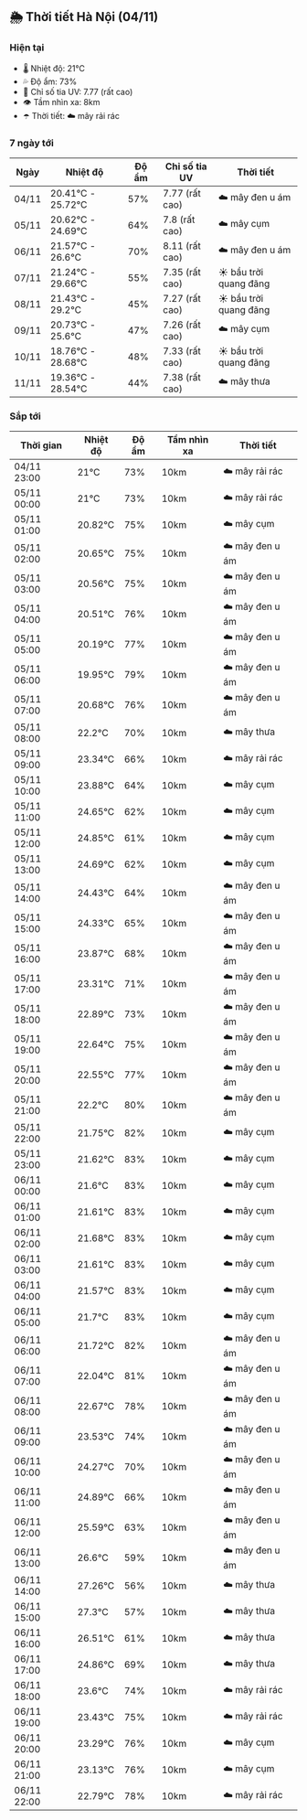 ## 🌦️ Thời tiết Hà Nội (04/11)

### Hiện tại

- 🌡️ Nhiệt độ: 21℃
- 💦 Độ ẩm: 73%
- 🌟 Chỉ số tia UV: 7.77 (rất cao)
- 👁️ Tầm nhìn xa: 8km
- ☂️ Thời tiết: ☁️ mây rải rác

### 7 ngày tới

| Ngày | Nhiệt độ | Độ ẩm | Chỉ số tia UV | Thời tiết |
| --- | --- | --- | --- | --- |
| 04/11 | 20.41℃ - 25.72℃ | 57% | 7.77 (rất cao) | ☁️ mây đen u ám |
| 05/11 | 20.62℃ - 24.69℃ | 64% | 7.8 (rất cao) | ☁️ mây cụm |
| 06/11 | 21.57℃ - 26.6℃ | 70% | 8.11 (rất cao) | ☁️ mây đen u ám |
| 07/11 | 21.24℃ - 29.66℃ | 55% | 7.35 (rất cao) | ☀️ bầu trời quang đãng |
| 08/11 | 21.43℃ - 29.2℃ | 45% | 7.27 (rất cao) | ☀️ bầu trời quang đãng |
| 09/11 | 20.73℃ - 25.6℃ | 47% | 7.26 (rất cao) | ☁️ mây cụm |
| 10/11 | 18.76℃ - 28.68℃ | 48% | 7.33 (rất cao) | ☀️ bầu trời quang đãng |
| 11/11 | 19.36℃ - 28.54℃ | 44% | 7.38 (rất cao) | ☁️ mây thưa |

### Sắp tới

| Thời gian | Nhiệt độ | Độ ẩm | Tầm nhìn xa | Thời tiết |
| --- | --- | --- | --- | --- |
| 04/11 23:00 | 21℃ | 73% | 10km | ☁️ mây rải rác |
| 05/11 00:00 | 21℃ | 73% | 10km | ☁️ mây rải rác |
| 05/11 01:00 | 20.82℃ | 75% | 10km | ☁️ mây cụm |
| 05/11 02:00 | 20.65℃ | 75% | 10km | ☁️ mây đen u ám |
| 05/11 03:00 | 20.56℃ | 75% | 10km | ☁️ mây đen u ám |
| 05/11 04:00 | 20.51℃ | 76% | 10km | ☁️ mây đen u ám |
| 05/11 05:00 | 20.19℃ | 77% | 10km | ☁️ mây đen u ám |
| 05/11 06:00 | 19.95℃ | 79% | 10km | ☁️ mây đen u ám |
| 05/11 07:00 | 20.68℃ | 76% | 10km | ☁️ mây đen u ám |
| 05/11 08:00 | 22.2℃ | 70% | 10km | ☁️ mây thưa |
| 05/11 09:00 | 23.34℃ | 66% | 10km | ☁️ mây rải rác |
| 05/11 10:00 | 23.88℃ | 64% | 10km | ☁️ mây cụm |
| 05/11 11:00 | 24.65℃ | 62% | 10km | ☁️ mây cụm |
| 05/11 12:00 | 24.85℃ | 61% | 10km | ☁️ mây cụm |
| 05/11 13:00 | 24.69℃ | 62% | 10km | ☁️ mây cụm |
| 05/11 14:00 | 24.43℃ | 64% | 10km | ☁️ mây đen u ám |
| 05/11 15:00 | 24.33℃ | 65% | 10km | ☁️ mây đen u ám |
| 05/11 16:00 | 23.87℃ | 68% | 10km | ☁️ mây đen u ám |
| 05/11 17:00 | 23.31℃ | 71% | 10km | ☁️ mây đen u ám |
| 05/11 18:00 | 22.89℃ | 73% | 10km | ☁️ mây đen u ám |
| 05/11 19:00 | 22.64℃ | 75% | 10km | ☁️ mây đen u ám |
| 05/11 20:00 | 22.55℃ | 77% | 10km | ☁️ mây đen u ám |
| 05/11 21:00 | 22.2℃ | 80% | 10km | ☁️ mây đen u ám |
| 05/11 22:00 | 21.75℃ | 82% | 10km | ☁️ mây cụm |
| 05/11 23:00 | 21.62℃ | 83% | 10km | ☁️ mây cụm |
| 06/11 00:00 | 21.6℃ | 83% | 10km | ☁️ mây cụm |
| 06/11 01:00 | 21.61℃ | 83% | 10km | ☁️ mây cụm |
| 06/11 02:00 | 21.68℃ | 83% | 10km | ☁️ mây cụm |
| 06/11 03:00 | 21.61℃ | 83% | 10km | ☁️ mây cụm |
| 06/11 04:00 | 21.57℃ | 83% | 10km | ☁️ mây cụm |
| 06/11 05:00 | 21.7℃ | 83% | 10km | ☁️ mây cụm |
| 06/11 06:00 | 21.72℃ | 82% | 10km | ☁️ mây đen u ám |
| 06/11 07:00 | 22.04℃ | 81% | 10km | ☁️ mây đen u ám |
| 06/11 08:00 | 22.67℃ | 78% | 10km | ☁️ mây đen u ám |
| 06/11 09:00 | 23.53℃ | 74% | 10km | ☁️ mây đen u ám |
| 06/11 10:00 | 24.27℃ | 70% | 10km | ☁️ mây đen u ám |
| 06/11 11:00 | 24.89℃ | 66% | 10km | ☁️ mây đen u ám |
| 06/11 12:00 | 25.59℃ | 63% | 10km | ☁️ mây đen u ám |
| 06/11 13:00 | 26.6℃ | 59% | 10km | ☁️ mây đen u ám |
| 06/11 14:00 | 27.26℃ | 56% | 10km | ☁️ mây thưa |
| 06/11 15:00 | 27.3℃ | 57% | 10km | ☁️ mây thưa |
| 06/11 16:00 | 26.51℃ | 61% | 10km | ☁️ mây thưa |
| 06/11 17:00 | 24.86℃ | 69% | 10km | ☁️ mây thưa |
| 06/11 18:00 | 23.6℃ | 74% | 10km | ☁️ mây rải rác |
| 06/11 19:00 | 23.43℃ | 75% | 10km | ☁️ mây rải rác |
| 06/11 20:00 | 23.29℃ | 76% | 10km | ☁️ mây cụm |
| 06/11 21:00 | 23.13℃ | 76% | 10km | ☁️ mây cụm |
| 06/11 22:00 | 22.79℃ | 78% | 10km | ☁️ mây rải rác |
